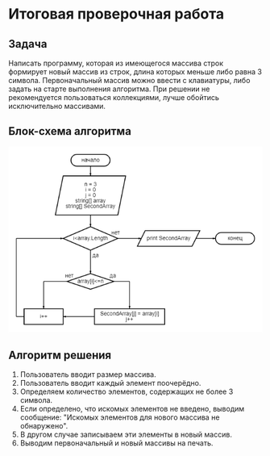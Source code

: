 # Итоговая проверочная работа

## Задача
Написать программу, которая из имеющегося массива строк формирует новый массив из строк, длина которых меньше либо равна 3 символа. Первоначальный массив можно ввести с клавиатуры, либо задать на старте выполнения алгоритма. При решении не рекомендуется пользоваться коллекциями, лучше обойтись исключительно массивами.

## Блок-схема алгоритма
![блок-схема](./diagram/diagram.png)

## Алгоритм решения
1. Пользователь вводит размер массива.
2. Пользователь вводит каждый элемент поочерёдно.
3. Определяем количество элементов, содержащих не более 3 символа. 
4. Если определено, что искомых элементов не введено, выводим сообщение: "Искомых элементов для нового массива не обнаружено".
5. В другом случае записываем эти элементы в новый массив.
6. Выводим первоначальный и новый массивы на печать.